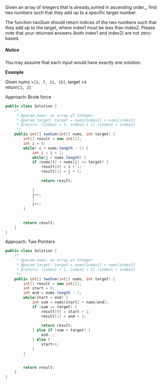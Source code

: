 Given an array of integers that is already_sorted in ascending order_, find two numbers such that they add up to a specific target number.

The function twoSum should return indices of the two numbers such that they add up to the target, where index1 must be less than index2. Please note that your returned answers \(both index1 and index2\) are not zero-based.

##### Notice

You may assume that each input would have exactly one solution.

**Example**

Given nums =`[2, 7, 11, 15]`, target =`9`  
return`[1, 2]`

Approach: Brute force

```java
public class Solution {
    /*
     * @param nums: an array of Integer
     * @param target: target = nums[index1] + nums[index2]
     * @return: [index1 + 1, index2 + 1] (index1 < index2)
     */
    public int[] twoSum(int[] nums, int target) {
        int[] result = new int[2];
        int i = 0;
        while( i < nums.length - 1) {
            int j = i + 1;
            while(j < nums.length) {
            if (nums[i] + nums[j] == target) {
                result[0] = i + 1;
                result[1] = j + 1;
                
                return result;
                
            }
            j++;
            }
            i++;
        }
        
        
        return result;
    }
}
```

Approach: Two Pointers

```java
public class Solution {
    /*
     * @param nums: an array of Integer
     * @param target: target = nums[index1] + nums[index2]
     * @return: [index1 + 1, index2 + 1] (index1 < index2)
     */
    public int[] twoSum(int[] nums, int target) {
        int[] result = new int[2];
        int start = 0;
        int end = nums.length - 1;
        while(start < end) {
            int sum = nums[start] + nums[end];
            if (sum == target) {
                result[0] = start + 1;
                result[1] = end + 1;
                
                return result;
            } else if (sum > target) {
                end--;
            } else {
                start++;
            }
        }
        
        
        return result;
    }
}
```



